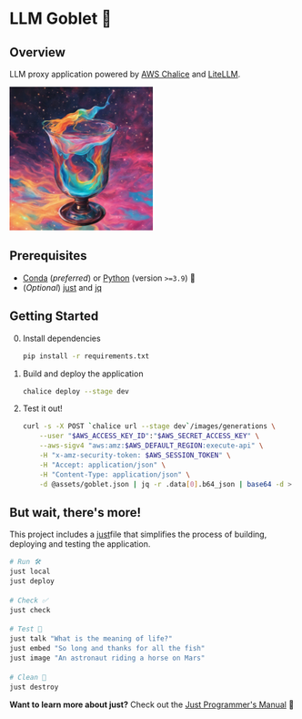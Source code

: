 # LLM Goblet 🍷

## Overview

LLM proxy application powered by [AWS Chalice](https://aws.github.io/chalice/) and [LiteLLM](https://www.litellm.ai/).

<img src="assets/goblet.jpg" width="50%"/>

## Prerequisites

* [Conda](https://conda.io/projects/conda/en/latest/user-guide/install/index.html) (*preferred*) or [Python](https://www.python.org/) (version `>=3.9`) 🐍
* (*Optional*) [just](https://github.com/casey/just) and [jq](https://jqlang.github.io/jq/)

## Getting Started

0. Install dependencies

	```bash
	pip install -r requirements.txt
	```

1. Build and deploy the application

	```bash
	chalice deploy --stage dev
	```

2. Test it out!

    ```bash
    curl -s -X POST `chalice url --stage dev`/images/generations \
        --user "$AWS_ACCESS_KEY_ID":"$AWS_SECRET_ACCESS_KEY" \
        --aws-sigv4 "aws:amz:$AWS_DEFAULT_REGION:execute-api" \
        -H "x-amz-security-token: $AWS_SESSION_TOKEN" \
        -H "Accept: application/json" \
        -H "Content-Type: application/json" \
        -d @assets/goblet.json | jq -r .data[0].b64_json | base64 -d > assets/goblet.jpg
    ```

## But wait, there's more!

This project includes a [just](https://github.com/casey/just)file that simplifies the process of building, deploying and testing the application.

```bash
# Run 🛠️
just local
just deploy

# Check ✅
just check

# Test 🚀
just talk "What is the meaning of life?"
just embed "So long and thanks for all the fish"
just image "An astronaut riding a horse on Mars"

# Clean 🧹
just destroy
```

**Want to learn more about just?** Check out the [Just Programmer's Manual](https://just.systems/man/en/) 📖